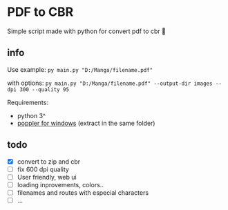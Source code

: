 # PDF to CBR
Simple script made with python for convert pdf to cbr 🚧


## info

Use example:
``py main.py "D:/Manga/filename.pdf"``

with options:
``py main.py "D:/Manga/filename.pdf" --output-dir images --dpi 300 --quality 95``


Requirements:
- python 3^
- [poppler for windows](https://github.com/oschwartz10612/poppler-windows?tab=readme-ov-file) (extract in the same folder)


## todo

- [x] convert to zip and cbr
- [ ] fix 600 dpi quality 
- [ ] User friendly, web ui
- [ ] loading inprovements, colors..
- [ ] filenames and routes with especial characters
- [ ] ...
